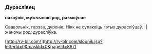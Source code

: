 ### Дураслівец
**назоўнік, мужчынскі род, размоўнае**

Свавольнік, гарэза, дуронік. Ніяк не супакоіць гэтых дурасліўцаў. || жаночы род: дурасліўка.

<a rel="author">[http://rv-blr.com/](http://rv-blr.com/slounik.jsp?letterId=0&maskId=0&pageId=887)</a>
